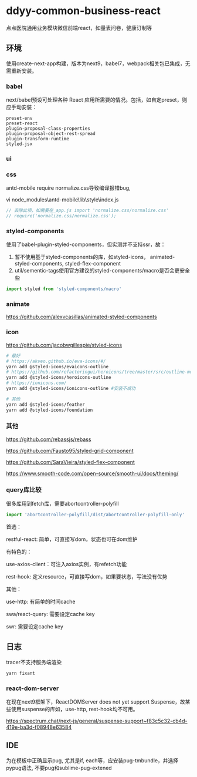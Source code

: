 # ddyy-common-business-react

点点医院通用业务模块微信前端react，如量表问卷，健康订制等

## 环境

使用create-next-app构建，版本为next9，babel7，webpack相关包已集成，无需重新安装。

### babel

next/babel预设可处理各种 React 应用所需要的情况。包括，如自定preset，则应手动安装：

```
preset-env
preset-react
plugin-proposal-class-properties
plugin-proposal-object-rest-spread
plugin-transform-runtime
styled-jsx
```

### ui

### css

antd-mobile require normalize.css导致编译报错bug,

vi node_modules\antd-mobile\lib\style\index.js

```javascript
// 去除此项，如需要在_app.js import 'normalize.css/normalize.css'
// require('normalize.css/normalize.css');
```

### styled-components

使用了babel-plugin-styled-components，但实测并不支持ssr，故：

1. 暂不使用基于styled-components的库，如styled-icons， animated-styled-components, styled-flex-component
2. util/sementic-tags使用官方建议的styled-components/macro是否会更安全些
```javascript
import styled from 'styled-components/macro'
```

### animate

https://github.com/alexvcasillas/animated-styled-components

### icon

https://github.com/jacobwgillespie/styled-icons

```bash
# 最好
# https://akveo.github.io/eva-icons/#/
yarn add @styled-icons/evaicons-outline
# https://github.com/refactoringui/heroicons/tree/master/src/outline-md
yarn add @styled-icons/heroicons-outline
# https://ionicons.com/
yarn add @styled-icons/ionicons-outline #安装不成功

# 其他
yarn add @styled-icons/feather
yarn add @styled-icons/foundation
```

### 其他

https://github.com/rebassjs/rebass

https://github.com/Fausto95/styled-grid-component

https://github.com/SaraVieira/styled-flex-component

https://www.smooth-code.com/open-source/smooth-ui/docs/theming/

### query库比较

很多库用到fetch库，需要abortcontroller-polyfill

```javascript
import 'abortcontroller-polyfill/dist/abortcontroller-polyfill-only'
```

首选：

restful-react: 简单，可直接写dom，状态也可在dom维护

有特色的：

use-axios-client：可注入axios实例，有refetch功能

rest-hook: 定义resource，可直接写dom，如果要状态，写法没有优势

其他：

use-http: 有简单的时间cache

swa/react-query: 需要设定cache key

swr: 需要设定cache key

## 日志
tracer不支持服务端渲染


```bash
yarn fixant
```

### react-dom-server

在现在next9框架下，ReactDOMServer does not yet support Suspense，故某些使用suspense的库如，use-http, rest-hook均不可用。

https://spectrum.chat/next-js/general/suspense-support~f83c5c32-cb4d-419e-ba3d-f08948e63584

## IDE

为在模板中正确显示pug, 尤其是if, each等，应安装pug-tmbundle，并选择pypug语法, 不要pug和sublime-pug-extened


